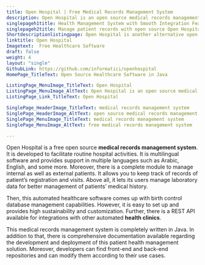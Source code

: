 ```yaml
---
title: Open Hospital | Free Medical Records Management System
description: Open Hospital is an open source medical records management system. It is multilingual and offers features such as patients registration and drug management.
singlepageh1title: Health Management System with Smooth Integration Features
singlepageh2title: Manage patient records with open source Open Hospital. It allows you to automate hospitalizations, patient visits, laboratory data, and treatment history.
Shortdescriptionlistingpage: Open Hospital is another alternative open source patient portal solution. It is multilingual, secure and provides RESTful interface with many other features such as patients visits, registeration and medicines.
linktitle: Open Hospital
Imagetext:  Free Healthcare Software
draft: false
weight: 4
layout: "single"
GithubLink: https://github.com/informatici/openhospital
HomePage_TitleText: Open Source Healthcare Software in Java

ListingPage_MenuImage_TitleText: Open Hospital
ListingPage_MenuImage_AltText: Open Hospital is an open source medical records management system
ListingPage_Link_TitleText: Open Hospital

SinglePage_HeaderImage_TitleText: medical records management system
SinglePage_HeaderImage_AltText: open source medical records management system
SinglePage_MenuImage_TitleText: medical records management system
SinglePage_MenuImage_AltText: free medical records management system

---
```


Open Hospital is a free open source **medical records management system**. It is developed to facilitate routine hospital activities. It is multilingual software and provides support in multiple languages such as Arabic, English, and some more. Moreover, there is a complete module to manage internal as well as external patients. It allows you to keep track of records of patient’s registration and visits. Above all, it lets its users manage laboratory data for better management of patients’ medical history.

Then, this automated healthcare software comes up with birth control database management capabilities. However, it is easy to set up and provides high sustainability and customization. Further, there is a REST API available for integrations with other automated **health clinics**.

This medical records management system is completely written in Java. In addition to that, there is comprehensive documentation available regarding the development and deployment of this patient health management solution. Moreover, developers can find front-end and back-end repositories and can modify them according to their use cases.

<a class="anchor" id="requirements" name="requirements" style="font-size: 12.16px;"></a>
